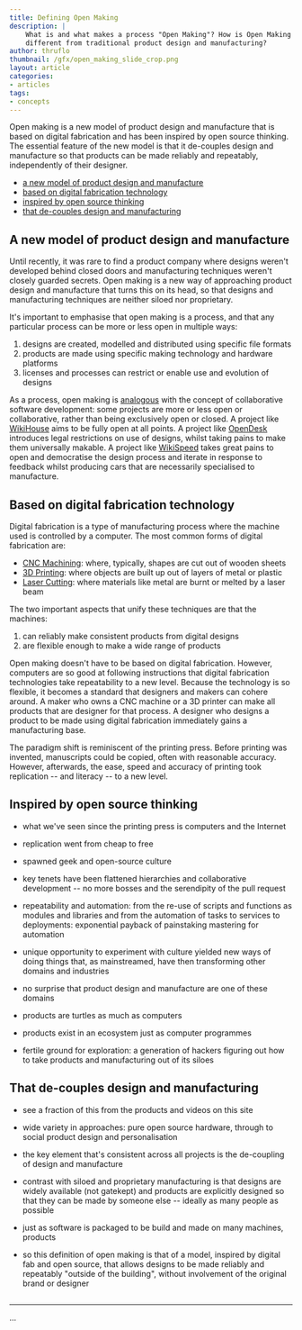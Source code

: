 ```yaml
---
title: Defining Open Making
description: |
    What is and what makes a process "Open Making"? How is Open Making
    different from traditional product design and manufacturing?
author: thruflo
thumbnail: /gfx/open_making_slide_crop.png
layout: article
categories:
- articles
tags:
- concepts
---
```


Open making is a new model of product design and manufacture that is based on
digital fabrication and has been inspired by open source thinking. The essential
feature of the new model is that it de-couples design and manufacture so that
products can be made reliably and repeatably, independently of their designer.

* [a new model of product design and manufacture](#a-new-model-of-product-design-and-manufacture)
* [based on digital fabrication technology](#based-on-digital-fabrication-technology)
* [inspired by open source thinking](#inspired-by-open-source-thinking)
* [that de-couples design and manufacturing](#that-de-couples-design-and-manufacturing)

## A new model of product design and manufacture

Until recently, it was rare to find a product company where designs weren't
developed behind closed doors and manufacturing techniques weren't closely
guarded secrets. Open making is a new way of approaching product design and
manufacture that turns this on its head, so that designs and manufacturing
techniques are neither siloed nor proprietary.

It's important to emphasise that open making is a process, and that any
particular process can be more or less open in multiple ways:

1. designs are created, modelled and distributed using specific file formats
1. products are made using specific making technology and hardware platforms
1. licenses and processes can restrict or enable use and evolution of designs

As a process, open making is [analogous][] with the concept of collaborative
software development: some projects are more or less open or collaborative,
rather than being exclusively open or closed. A project like [WikiHouse][] aims
to be fully open at all points. A project like [OpenDesk][] introduces legal
restrictions on use of designs, whilst taking pains to make them universally
makable. A project like [WikiSpeed][] takes great pains to open and
democratise the design process and iterate in response to feedback whilst
producing cars that are necessarily specialised to manufacture.

[analogous]: /articles/open-making-vs-open-source
[WikiHouse]: /projects/wikihouse
[OpenDesk]: /projects/opendesk
[WikiSpeed]: /projects/wikispeed

## Based on digital fabrication technology

Digital fabrication is a type of manufacturing process where the machine used is
controlled by a computer. The most common forms of digital fabrication are:

* [CNC Machining][]: where, typically, shapes are cut out of wooden sheets
* [3D Printing][]: where objects are built up out of layers of metal or plastic
* [Laser Cutting][]: where materials like metal are burnt or melted by a laser beam

The two important aspects that unify these techniques are that the machines:

1. can reliably make consistent products from digital designs
1. are flexible enough to make a wide range of products

Open making doesn't have to be based on digital fabrication. However, computers
are so good at following instructions that digital fabrication technologies take
repeatability to a new level. Because the technology is so flexible, it becomes
a standard that designers and makers can cohere around. A maker who owns a CNC
machine or a 3D printer can make all products that are designer for that process.
A designer who designs a product to be made using digital fabrication immediately
gains a manufacturing base.

The paradigm shift is reminiscent of the printing press. Before printing was
invented, manuscripts could be copied, often with reasonable accuracy. However,
afterwards, the ease, speed and accuracy of printing took replication -- and
literacy -- to a new level.

[CNC Machining]: http://en.wikipedia.org/wiki/CNC
[3D Printing]: http://en.wikipedia.org/wiki/3D_printing
[Laser Cutting]: http://en.wikipedia.org/wiki/Laser_cutting

## Inspired by open source thinking

* what we've seen since the printing press is computers and the Internet
* replication went from cheap to free
* spawned geek and open-source culture

* key tenets have been flattened hierarchies and collaborative development --
  no more bosses and the serendipity of the pull request
* repeatability and automation: from the re-use of scripts and functions as
  modules and libraries and from the automation of tasks to services to
  deployments: exponential payback of painstaking mastering for automation

* unique opportunity to experiment with culture yielded new ways of doing
  things that, as mainstreamed, have then transforming other domains and
  industries
* no surprise that product design and manufacture are one of these domains
* products are turtles as much as computers
* products exist in an ecosystem just as computer programmes
* fertile ground for exploration: a generation of hackers figuring out how
  to take products and manufacturing out of its siloes

## That de-couples design and manufacturing

* see a fraction of this from the products and videos on this site
* wide variety in approaches: pure open source hardware, through to
social product design and personalisation
* the key element that's consistent across all projects is the de-coupling
  of design and manufacture
* contrast with siloed and proprietary manufacturing is that designs are
  widely available (not gatekept) and products are explicitly designed so
  that they can be made by someone else -- ideally as many people as possible
* just as software is packaged to be build and made on many machines, products

* so this definition of open making is that of a model, inspired by digital fab
  and open source, that allows designs to be made reliably and repeatably
  "outside of the building", without involvement of the original brand or
  designer
  


## 

***

...


